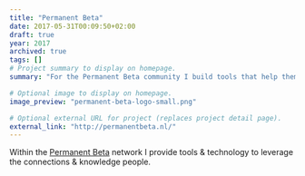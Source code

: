 ```yaml
---
title: "Permanent Beta"
date: 2017-05-31T00:09:50+02:00
draft: true
year: 2017
archived: true 
tags: []
# Project summary to display on homepage.
summary: "For the Permanent Beta community I build tools that help them organize the community in a more fluid way."

# Optional image to display on homepage.
image_preview: "permanent-beta-logo-small.png"

# Optional external URL for project (replaces project detail page).
external_link: "http://permanentbeta.nl/"
---
```


Within the [Permanent Beta](http://permanentbeta.nl) network I provide tools & technology to leverage the connections & knowledge people. 